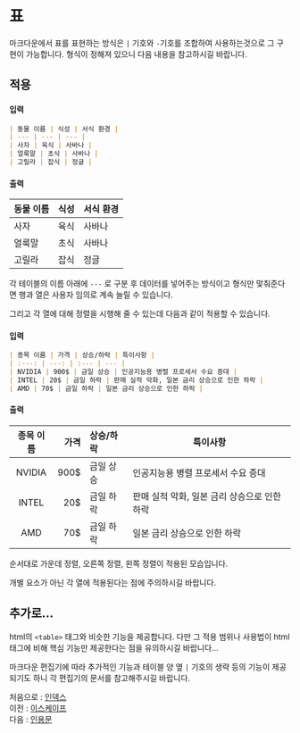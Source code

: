 표
===

마크다운에서 표를 표현하는 방식은 `|` 기호와 `-`기호를 조합하여 사용하는것으로 그 구현이 가능합니다. 형식이 정해져 있으니 다음 내용을 참고하시길 바랍니다.  

적용
---
#### 입력
``` markdown
| 동물 이름 | 식성 | 서식 환경 |
| --- | --- | --- |
| 사자 | 육식 | 사바나 |
| 얼룩말 | 초식 | 사바나 |
| 고릴라 | 잡식 | 정글 |
```

#### 출력

| 동물 이름 | 식성  | 서식 환경 |
| ----- | --- | ----- |
| 사자    | 육식  | 사바나   |
| 얼룩말   | 초식  | 사바나   |
| 고릴라   | 잡식  | 정글    |

각 테이블의 이름 아래에 `---` 로 구분 후 데이터를 넣어주는 방식이고 형식만 맟춰준다면 행과 열은 사용자 임의로 계속 늘릴 수 있습니다.  

그리고 각 열에 대해 정렬을 시행해 줄 수 있는데 다음과 같이 적용할 수 있습니다.  

#### 입력
``` markdown
| 종목 이름 | 가격 | 상승/하락 | 특이사항 |
| :---: | ---: | :--- | --- |
| NVIDIA | 900$ | 금일 상승 | 인공지능용 병렬 프로세서 수요 증대 |
| INTEL | 20$ | 금일 하락 | 판매 실적 악화, 일본 금리 상승으로 인한 하락 |
| AMD | 70$ | 금일 하락 | 일본 금리 상승으로 인한 하락 |
```

#### 출력

| 종목 이름  |   가격 | 상승/하락 | 특이사항                       |
| :----: | ---: | :---- | -------------------------- |
| NVIDIA | 900$ | 금일 상승 | 인공지능용 병렬 프로세서 수요 증대        |
| INTEL  |  20$ | 금일 하락 | 판매 실적 악화, 일본 금리 상승으로 인한 하락 |
|  AMD   |  70$ | 금일 하락 | 일본 금리 상승으로 인한 하락           |
순서대로 가운데 정렬, 오른쪽 정렬, 왼쪽 정렬이 적용된 모습입니다.

개별 요소가 아닌 각 열에 적용된다는 점에 주의하시길 바랍니다.  

추가로...
---
html의 `<table>` 태그와 비슷한 기능을 제공합니다. 다만 그 적용 범위나 사용법이 html 태그에 비해 핵심 기능만 제공한다는 점을 유의하시길 바랍니다...  

마크다운 편집기에 따라 추가적인 기능과 테이블 양 옆 `|` 기호의 생략 등의 기능이 제공되기도 하니 각 편집기의 문서를 참고해주시길 바랍니다.  

처음으로 : [인덱스](0_인덱스.md)  
이전 : [이스케이프](6_이스케이프.md)  
다음 : [인용문](8_인용문.md)  
